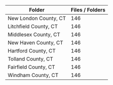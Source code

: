 | Folder                |   Files / Folders |
|-----------------------|-------------------|
| New London County, CT |               146 |
| Litchfield County, CT |               146 |
| Middlesex County, CT  |               146 |
| New Haven County, CT  |               146 |
| Hartford County, CT   |               146 |
| Tolland County, CT    |               146 |
| Fairfield County, CT  |               146 |
| Windham County, CT    |               146 |